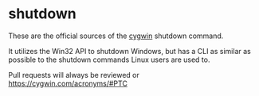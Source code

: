 shutdown
========

These are the official sources of the [cygwin](https://cygwin.com) shutdown command.

It utilizes the Win32 API to shutdown Windows, but has a CLI as similar as
possible to the shutdown commands Linux users are used to.

Pull requests will always be reviewed or https://cygwin.com/acronyms/#PTC
